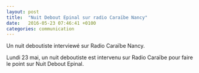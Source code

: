 ```yaml
---
layout: post
title:  "Nuit Debout Epinal sur radio Caraïbe Nancy"
date:   2016-05-23 07:46:41 +0100
categories: communication
---
```


Un nuit deboutiste interviewé sur Radio Caraïbe Nancy.
<!--more-->

Lundi 23 mai, un nuit deboutiste est intervenu sur Radio Caraïbe pour faire le point sur Nuit Debout Epinal.

[lien-wiki]:  https://wiki.nuitdebout.fr/wiki/Villes/%C3%89pinal/Vendredi_81_mars_(20_mai)
[lien-cloud]: https://cloud.openmailbox.org/index.php/s/etdSdn0Fr1JKHvT

